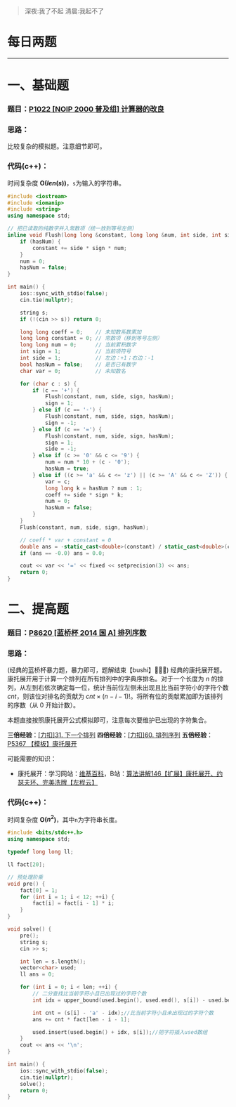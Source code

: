 >深夜:我了不起 清晨:我起不了

# 每日两题
---


# 一、基础题
### 题目：[P1022 [NOIP 2000 普及组] 计算器的改良](https://www.luogu.com.cn/problem/P1022)

### 思路：
比较复杂的模拟题。注意细节即可。
### 代码(c++)：
时间复杂度 **O($len(s)$)**，`s`为输入的字符串。

```cpp
#include <iostream>
#include <iomanip>
#include <string>
using namespace std;

// 把已读取的纯数字并入常数项（统一放到等号左侧）
inline void Flush(long long &constant, long long &num, int side, int sign, bool &hasNum) {
    if (hasNum) {
        constant += side * sign * num;
    }
    num = 0;
    hasNum = false;
}

int main() {
    ios::sync_with_stdio(false);
    cin.tie(nullptr);

    string s;
    if (!(cin >> s)) return 0;

    long long coeff = 0;    // 未知数系数累加
    long long constant = 0; // 常数项（移到等号左侧）
    long long num = 0;      // 当前累积数字
    int sign = 1;           // 当前项符号
    int side = 1;           // 左边：+1；右边：-1
    bool hasNum = false;    // 是否已有数字
    char var = 0;           // 未知数名

    for (char c : s) {
        if (c == '+') {
            Flush(constant, num, side, sign, hasNum);
            sign = 1;
        } else if (c == '-') {
            Flush(constant, num, side, sign, hasNum);
            sign = -1;
        } else if (c == '=') {
            Flush(constant, num, side, sign, hasNum);
            sign = 1;
            side = -1;
        } else if (c >= '0' && c <= '9') {
            num = num * 10 + (c - '0');
            hasNum = true;
        } else if ((c >= 'a' && c <= 'z') || (c >= 'A' && c <= 'Z')) {
            var = c;
            long long k = hasNum ? num : 1;
            coeff += side * sign * k;
            num = 0;
            hasNum = false;
        }
    }
    Flush(constant, num, side, sign, hasNum);

    // coeff * var + constant = 0
    double ans = -static_cast<double>(constant) / static_cast<double>(coeff);
    if (ans == -0.0) ans = 0.0;

    cout << var << '=' << fixed << setprecision(3) << ans;
    return 0;
}
```

# 二、提高题
### 题目：[P8620 [蓝桥杯 2014 国 A] 排列序数](https://www.luogu.com.cn/problem/P8620)

### 思路：
(经典的蓝桥杯暴力题，暴力即可，题解结束【bushi】🤣🤣🤣)
经典的康托展开题。
康托展开用于计算一个排列在所有排列中的字典序排名。对于一个长度为 $n$ 的排列，从左到右依次确定每一位，统计当前位左侧未出现且比当前字符小的字符个数 $cnt$，则该位对排名的贡献为 $cnt \times (n-i-1)!$。将所有位的贡献累加即为该排列的序数（从 $0$ 开始计数）。

本题直接按照康托展开公式模拟即可，注意每次要维护已出现的字符集合。

**三倍经验**：[[力扣]31. 下一个排列](https://leetcode.cn/problems/next-permutation/description/)
**四倍经验**：[[力扣]60. 排列序列](https://leetcode.cn/problems/permutation-sequence/description/)
**五倍经验**：[P5367 【模板】康托展开](https://www.luogu.com.cn/problem/P5367)

可能需要的知识：
- 康托展开：学习网站：[维基百科](https://zh.wikipedia.org/wiki/%E5%BA%B7%E6%89%98%E5%B1%95%E5%BC%80)，B站：[算法讲解146【扩展】康托展开、约瑟夫环、完美洗牌【左程云】](https://www.bilibili.com/video/BV1Dz2eYTE7T/?spm_id_from=333.337.search-card.all.click)

### 代码(c++)：
时间复杂度 **O($n^2$)**，其中`n`为字符串长度。

```cpp
#include <bits/stdc++.h>
using namespace std;

typedef long long ll;

ll fact[20];

// 预处理阶乘
void pre() {
    fact[0] = 1;
    for (int i = 1; i < 12; ++i) {
        fact[i] = fact[i - 1] * i;
    }
}

void solve() {
    pre();
    string s;
    cin >> s;

    int len = s.length();
    vector<char> used;
    ll ans = 0;

    for (int i = 0; i < len; ++i) {
        // 二分查找比当前字符小且已出现过的字符个数
        int idx = upper_bound(used.begin(), used.end(), s[i]) - used.begin();

        int cnt = (s[i] - 'a' - idx);//比当前字符小且未出现过的字符个数
        ans += cnt * fact[len - i - 1];

        used.insert(used.begin() + idx, s[i]);//把字符插入used数组
    }
    cout << ans << '\n';
}

int main() {
    ios::sync_with_stdio(false);
    cin.tie(nullptr);
    solve();
    return 0;
}
```

